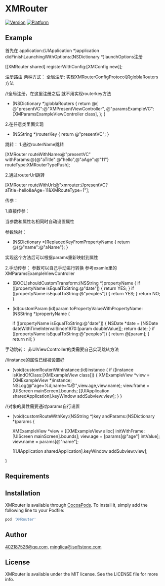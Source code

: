# XMRouter


[![Version](https://img.shields.io/cocoapods/v/XMRouter.svg?style=flat)](https://cocoapods.org/pods/XMRouter)
[![Platform](https://img.shields.io/cocoapods/p/XMRouter.svg?style=flat)](https://cocoapods.org/pods/XMRouter)

## Example

首先在 application:(UIApplication *)application didFinishLaunchingWithOptions:(NSDictionary *)launchOptions注册

[[XMRouter shared] registerWithConfig:[XMConfig new]];

注册路由 两种方式：
全局注册:
实现XMRouterConfigProtocol的globlaRouters方法

//全局注册，在这里注册之后 就不用实现routerkey方法
- (NSDictionary *)globlaRouters {
    return @{
        @"presentVC":@"XMPresentViewController",
        @"paramsExampleVC":[XMParamsExampleViewController class],
    };
}

2.在任意类里面实现
+ (NSString *)routerKey {
    return @"presentVC";
}


跳转：
1.通过routerName跳转

[XMRouter routeWithName:@"presentVC" withParams:@{@"aTitle":@"hello",@"aAge":@"11"} routeType:XMRouterTypePush];

2.通过routerUrl跳转

[XMRouter routeWithUrl:@"xmrouter://presentVC?aTitle=hello&aAge=11&XMRouteType=1"];

传参：

1.直接传参：

当参数和属性名相同时自动设置属性

参数映射：
+ (NSDictionary *)ReplacedKeyFromPropertyName {
    return @{@"name":@"aName"};
}

实现这个方法后可以根据params重新映射到属性

2.手动传参：
参数可以自己手动进行转换 参考examle里的XMParamsExampleViewController

+ (BOOL)shouldCustomTransform:(NSString *)propertyName {
    if ([propertyName isEqualToString:@"date"]) {
        return YES;
    }
    if ([propertyName isEqualToString:@"peoples"]) {
        return YES;
    }
    return NO;
}

+ (id)customParam:(id)param toPropertyValueWithPropertyName:(NSString *)propertyName {
    
    if ([propertyName isEqualToString:@"date"]) {
        NSDate *date = [NSDate dateWithTimeIntervalSince1970:[param doubleValue]];
        return date;
    }
    if ([propertyName isEqualToString:@"peoples"]) {
        return @[param];
    }
    return nil;
}


手动跳转：
非UIViewController的类需要自己实现跳转方法

//instance的属性已经被设置好
+ (void)customRouterWithInstance:(id)instance {
    if ([instance isKindOfClass:[XMExampleView class]]) {
        XMExampleView *view = (XMExampleView *)instance;
        NSLog(@"age=%d,name=%@",view.age,view.name);
        view.frame = [UIScreen mainScreen].bounds;
        [[UIApplication sharedApplication].keyWindow addSubview:view];
    }
}

//对象的属性需要通过params自行设置
+ (void)customRouteWithKey:(NSString *)key andParams:(NSDictionary *)params {

    XMExampleView *view = [[XMExampleView alloc] initWithFrame:[UIScreen mainScreen].bounds];
    view.age = [params[@"age"] intValue];
    view.name = params[@"name"];


    [[UIApplication sharedApplication].keyWindow addSubview:view];

}


## Requirements

## Installation

XMRouter is available through [CocoaPods](https://cocoapods.org). To install
it, simply add the following line to your Podfile:

```ruby
pod 'XMRouter'
```

## Author

402187526@qq.com, minglica@isoftstone.com

## License

XMRouter is available under the MIT license. See the LICENSE file for more info.
